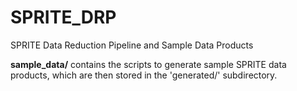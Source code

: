 # SPRITE_DRP
SPRITE Data Reduction Pipeline and Sample Data Products


**sample_data/** contains the scripts to generate sample SPRITE data products, which are then stored in the 'generated/' subdirectory.
